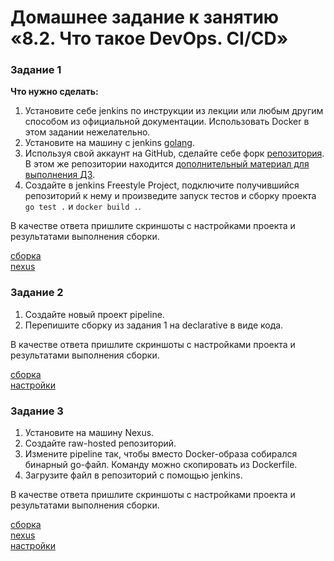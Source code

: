# Домашнее задание к занятию «8.2.  Что такое DevOps. СI/СD»

### Задание 1

**Что нужно сделать:**

1. Установите себе jenkins по инструкции из лекции или любым другим способом из официальной документации. Использовать Docker в этом задании нежелательно.
2. Установите на машину с jenkins [golang](https://golang.org/doc/install).
3. Используя свой аккаунт на GitHub, сделайте себе форк [репозитория](https://github.com/netology-code/sdvps-materials.git). В этом же репозитории находится [дополнительный материал для выполнения ДЗ](https://github.com/netology-code/sdvps-materials/blob/main/CICD/8.2-hw.md).
3. Создайте в jenkins Freestyle Project, подключите получившийся репозиторий к нему и произведите запуск тестов и сборку проекта ```go test .``` и  ```docker build .```.

В качестве ответа пришлите скриншоты с настройками проекта и результатами выполнения сборки.  

[сборка](https://github.com/redeemer271/sdvps-homeworks/blob/main/8-02-1.png)  
[nexus](https://github.com/redeemer271/sdvps-homeworks/blob/main/8-02-2.png)  

### Задание 2

1. Создайте новый проект pipeline.
2. Перепишите сборку из задания 1 на declarative в виде кода.

В качестве ответа пришлите скриншоты с настройками проекта и результатами выполнения сборки.

[сборка](https://github.com/redeemer271/sdvps-homeworks/blob/main/8-02-3.png)  
[настройки](https://github.com/redeemer271/sdvps-homeworks/blob/main/8-02-4.png) 

### Задание 3

1. Установите на машину Nexus.
1. Создайте raw-hosted репозиторий.
1. Измените pipeline так, чтобы вместо Docker-образа собирался бинарный go-файл. Команду можно скопировать из Dockerfile.
1. Загрузите файл в репозиторий с помощью jenkins.

В качестве ответа пришлите скриншоты с настройками проекта и результатами выполнения сборки.

[сборка](https://github.com/redeemer271/sdvps-homeworks/blob/main/8-02-5.png)  
[nexus](https://github.com/redeemer271/sdvps-homeworks/blob/main/8-02-6.png)  
[настройки](https://github.com/redeemer271/sdvps-homeworks/blob/main/8-02-7.png)  

